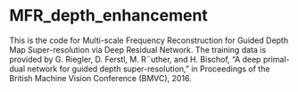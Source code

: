 # MFR_depth_enhancement
This is the code for Multi-scale Frequency Reconstruction for Guided Depth Map Super-resolution via Deep Residual Network.
The training data is provided by G. Riegler, D. Ferstl, M. R¨uther, and H. Bischof, “A deep primal-dual network for guided depth super-resolution,” in Proceedings of the British Machine Vision Conference (BMVC), 2016.
